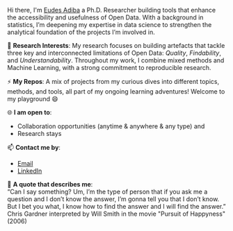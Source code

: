 Hi there, I'm [Eudes Adiba](https://www.linkedin.com/in/eudes-adiba/) a Ph.D. Researcher building tools that enhance the accessibility and usefulness of Open Data. With a background in statistics, I’m deepening my expertise in data science to strengthen the analytical foundation of the projects I’m involved in.

🌱 **Research Interests**: My research focuses on building artefacts that tackle three key and interconnected limitations of Open Data: *Quality*, *Findability*, and *Understandability*. Throughout my work, I combine mixed methods and Machine Learning, with a strong commitment to reproducible research.

⚡ **My Repos**: A mix of projects from my curious dives into different topics, methods, and tools, all part of my ongoing learning adventures! Welcome to my playground 😄


🌐 **I am open to**:
- Collaboration opportunities (anytime & anywhere & any type) and 
- Research stays

📫 **Contact me by**:
- [Email](eudes1adiba11@gmail.com)
- [LinkedIn](https://www.linkedin.com/in/eudes-adiba/)

💬 **A quote that describes me**:  
“Can I say something? Um, I’m the type of person that if you ask me a question and I don’t know the answer, I’m gonna tell you that I don’t know. But I bet you what, I know how to find the answer and I will find the answer.” Chris Gardner interpreted by Will Smith in the movie "Pursuit of Happyness" (2006)

